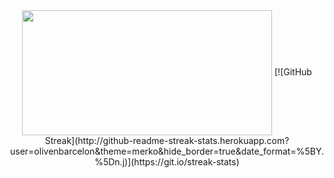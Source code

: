 <div align="center">
  <img align="center" width="400px" height="200px" src="https://github-readme-stats-sigma-five.vercel.app/api?username=olivenbarcelon&theme=merko&show_icons=true&hide_border=true&count_private=true">
<!--   <img align="center" width="400px" height="200px" src="http://github-readme-streak-stats.herokuapp.com?user=olivenbarcelon&theme=merko&hide_border=true&date_format=%5BY.%5Dn.j" alt="GitHub Streak" /> -->
  [![GitHub Streak](http://github-readme-streak-stats.herokuapp.com?user=olivenbarcelon&theme=merko&hide_border=true&date_format=%5BY.%5Dn.j)](https://git.io/streak-stats)
</div>
